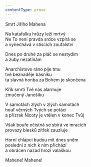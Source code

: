 ```yaml
---
contentType: prose
---
```


Smrt Jiřího Mahena

Na katafalku hrůzy leží mrtvý  
Ne To není pravda srdce vzpírá se  
a vynechává v stiscích zoufalství

  

Dnes po druhé za pláč se nestydím  
a zuby nezatínám

  

Anarchistovo ráno pije tmu  
tvé beznaděje básníku  
ta slavná honba za Bohem je skončena

  

Křik smrti Tvé nás alarmuje  
zmučený Janošíku

  

V samotách zlých v zlých samotách  
houf věrných Tvých se potácí  
a přízrak Nicoty je vtělen v konec Tvůj

  

Však bouře očistná se sbírá ve mracích  
provazy blesků zítřek zauzluje

  

Horní chlapci budou mít dnes sněm  
poslední z nich k nim přichází  
a obrácen nazad hrozí valaškou

  

Mahene! Mahene!
